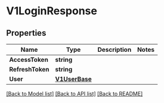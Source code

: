 # V1LoginResponse

## Properties

Name | Type | Description | Notes
------------ | ------------- | ------------- | -------------
**AccessToken** | **string** |  | 
**RefreshToken** | **string** |  | 
**User** | [**V1UserBase**](V1UserBase.md) |  | 

[[Back to Model list]](../README.md#documentation-for-models) [[Back to API list]](../README.md#documentation-for-api-endpoints) [[Back to README]](../README.md)


